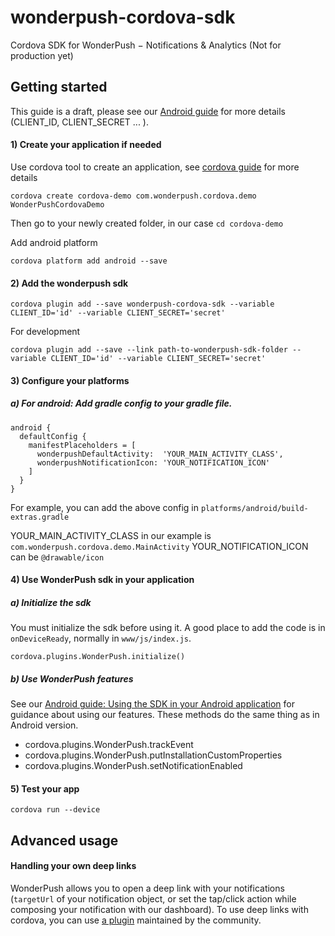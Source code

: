 # wonderpush-cordova-sdk
Cordova SDK for WonderPush − Notifications &amp; Analytics
(Not for production yet)

## Getting started
This guide is a draft, please see our [Android guide](http://www.wonderpush.com/docs/android/getting-started) for more details (CLIENT_ID, CLIENT_SECRET ... ).
#### 1) Create your application if needed
Use cordova tool to create an application, see [cordova guide](https://cordova.apache.org/docs/en/latest/guide/cli/) for more details
```
cordova create cordova-demo com.wonderpush.cordova.demo WonderPushCordovaDemo
```
Then go to your newly created folder, in our case `cd cordova-demo`

Add android platform
```
cordova platform add android --save
```
#### 2) Add the wonderpush sdk
```
cordova plugin add --save wonderpush-cordova-sdk --variable CLIENT_ID='id' --variable CLIENT_SECRET='secret'
```
For development 
```
cordova plugin add --save --link path-to-wonderpush-sdk-folder --variable CLIENT_ID='id' --variable CLIENT_SECRET='secret'
```

#### 3) Configure your platforms
##### a) For android: Add gradle config to your gradle file.
```
android {
  defaultConfig {
    manifestPlaceholders = [
      wonderpushDefaultActivity:  'YOUR_MAIN_ACTIVITY_CLASS',
      wonderpushNotificationIcon: 'YOUR_NOTIFICATION_ICON'
    ]
  }
}
```
For example, you can add the above config in `platforms/android/build-extras.gradle`

YOUR_MAIN_ACTIVITY_CLASS in our example is `com.wonderpush.cordova.demo.MainActivity`
YOUR_NOTIFICATION_ICON can be `@drawable/icon`

#### 4) Use WonderPush sdk in your application
##### a) Initialize the sdk
You must initialize the sdk before using it. A good place to add the code is in `onDeviceReady`, normally in `www/js/index.js`.
```
cordova.plugins.WonderPush.initialize()
```
##### b) Use WonderPush features
See our [Android guide: Using the SDK in your Android application](http://www.wonderpush.com/docs/android/getting-started) for guidance about using our features. These methods do the same thing as in Android version.
- cordova.plugins.WonderPush.trackEvent
- cordova.plugins.WonderPush.putInstallationCustomProperties
- cordova.plugins.WonderPush.setNotificationEnabled

#### 5) Test your app
```
cordova run --device
```

## Advanced usage
#### Handling your own deep links
WonderPush allows you to open a deep link with your notifications (`targetUrl` of your notification object, or set the tap/click action while composing your notification with our dashboard). To use deep links with cordova, you can use [a plugin](https://github.com/EddyVerbruggen/Custom-URL-scheme) maintained by the community.
